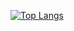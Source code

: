 
[![Top Langs](https://github-readme-stats.vercel.app/api/top-langs/?username=leopnt&langs_count=9&hide=GLSL&exclude_repo=Peip1-Info&hide_border=true&layout=compact)](https://github.com/leopnt/github-readme-stats)

